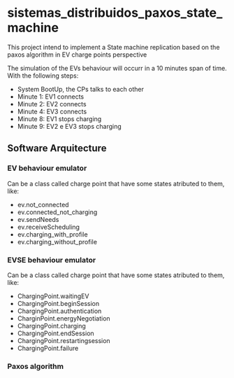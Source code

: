 # sistemas_distribuidos_paxos_state_machine

This project intend to implement a State machine replication based on the paxos algorithm in EV charge points perspective

The simulation of the EVs behaviour will occurr in a 10 minutes span of time. With the following steps:

- System BootUp, the CPs talks to each other
- Minute 1: EV1 connects
- Minute 2: EV2 connects
- Minute 4: EV3 connects
- Minute 8: EV1 stops charging
- Minute 9: EV2 e EV3 stops charging

## Software Arquitecture

### EV behaviour emulator

Can be a class called charge point that have some states atributed to them, like:

- ev.not_connected
- ev.connected_not_charging
- ev.sendNeeds
- ev.receiveScheduling
- ev.charging_with_profile
- ev.charging_without_profile

### EVSE behaviour emulator

Can be a class called charge point that have some states atributed to them, like:

- ChargingPoint.waitingEV
- ChargingPoint.beginSession
- ChargingPoint.authentication
- CharginPoint.energyNegotiation
- ChargingPoint.charging
- ChargingPoint.endSession
- ChargingPoint.restartingsession
- ChargingPoint.failure

### Paxos algorithm
